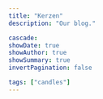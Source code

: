 ```yaml
---
title: "Kerzen"
description: "Our blog."

cascade:
showDate: true
showAuthor: true
showSummary: true
invertPagination: false

tags: ["candles"]
---
```


